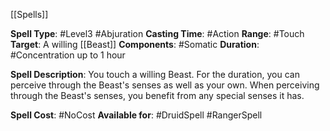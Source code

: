 [[Spells]]

**Spell Type**:  #Level3 #Abjuration 
**Casting Time**: #Action 
**Range**: #Touch 
**Target**: A willing [[Beast]]
**Components**: #Somatic 
**Duration**: #Concentration up to 1 hour

**Spell Description**: 
	You touch a willing Beast. For the duration, you can perceive through the Beast's senses as well as your own. When perceiving through the Beast's senses, you benefit from any special senses it has.

**Spell Cost**: #NoCost 
**Available for**: #DruidSpell #RangerSpell 
